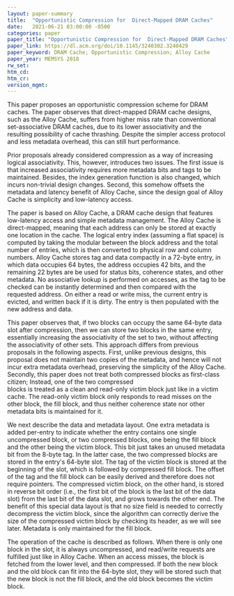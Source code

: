 ```yaml
---
layout: paper-summary
title:  "Opportunistic Compression for  Direct-Mapped DRAM Caches"
date:   2021-06-21 03:00:00 -0500
categories: paper
paper_title: "Opportunistic Compression for  Direct-Mapped DRAM Caches"
paper_link: https://dl.acm.org/doi/10.1145/3240302.3240429
paper_keyword: DRAM Cache; Opportunistic Compression; Alloy Cache
paper_year: MEMSYS 2018
rw_set:
htm_cd:
htm_cr:
version_mgmt:
---
```


This paper proposes an opportunistic compression scheme for DRAM caches. The paper observes that direct-mapped DRAM
cache designs, such as the Alloy Cache, suffers from higher miss rate than conventional set-associative DRAM caches,
due to its lower associativity and the resulting possibility of cache thrashing. 
Despite the simpler access protocol and less metadata overhead, this can still hurt performance.

Prior proposals already considered compression as a way of increasing logical associativity. This, however, introduces
two issues. The first issue is that increased associativity requires more metadata bits and tags to be maintained.
Besides, the index generation function is also changed, which incurs non-trivial design changes.
Second, this somehow offsets the metadata and latency benefit of Alloy Cache, since the design goal of Alloy Cache 
is simplicity and low-latency access.

The paper is based on Alloy Cache, a DRAM cache design that features low-latency access and simple metadata
management. The Alloy Cache is direct-mapped, meaning that each address can only be stored at exactly one location
in the cache. The logical entry index (assuming a flat space) is computed by taking the modular between the 
block address and the total number of entries, which is then converted to physical row and column numbers. 
Alloy Cache stores tag and data compactly in a 72-byte entry, in which data occupies 64 bytes, the address
occupies 42 bits, and the remaining 22 bytes are be used for status bits, coherence states, and other metadata. 
No associative lookup is performed on accesses, as the tag to be checked can be instantly determined and then compared 
with the requested address. 
On either a read or write miss, the current entry is evicted, and written back if it is dirty. 
The entry is then populated with the new address and data.

This paper observes that, if two blocks can occupy the same 64-byte data slot after compression, then we can
store two blocks in the same entry, essentially increasing the associativity of the set to two, without
affecting the associativity of other sets.
This approach differs from previous proposals in the following aspects. 
First, unlike previous designs, this proposal does not maintain two copies of the metadata, and hence will not incur
extra metadata overhead, preserving the simplicity of the Alloy Cache.
Secondly, this paper does not treat both compressed blocks as first-class citizen; Instead, one of the two compressed   
blocks is treated as a clean and read-only victim block just like in a victim cache. The read-only victim block only 
responds to read misses on the other block, the fill block, and thus neither coherence state nor other metadata bits
is maintained for it.

We next describe the data and metadata layout. One extra metadata is added per-entry to indicate whether
the entry contains one single uncompressed block, or two compressed blocks, one being the fill block and the other 
being the victim block.
This bit just takes an unused metadata bit from the 8-byte tag.
In the latter case, the two compressed blocks are stored in the entry's 64-byte slot. The tag of the victim block
is stored at the beginning of the slot, which is followed by compressed fill block. The offset of the tag and the
fill block can be easily derived and therefore does not require pointers. The compressed victim block,
on the other hand, is stored in reverse bit order (i.e., the first bit of the block is the last bit of the data slot)
from the last bit of the data slot, and grows towards the other end.
The benefit of this special data layout is that no size field is needed to correctly decompress the victim block,
since the algorithm can correctly derive the size of the compressed victim block by checking its header, as we 
will see later. 
Metadata is only maintained for the fill block.

The operation of the cache is described as follows. 
When there is only one block in the slot, it is always uncompressed, and read/write requests are fulfilled just like
in Alloy Cache. When an access misses, the block is fetched from the lower level, and then compressed. If both the new
block and the old block can fit into the 64-byte slot, they will be stored such that the new block is not the fill
block, and the old block becomes the victim block. 

